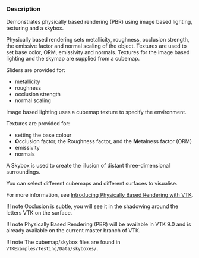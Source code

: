 ### Description

Demonstrates physically based rendering (PBR) using image based lighting, texturing and a skybox.

Physically based rendering sets metallicity, roughness, occlusion strength, the emissive factor and normal scaling of the object. Textures are used to set base color,  ORM, emissivity and normals. Textures for the image based lighting and the skymap are supplied from a cubemap.

Sliders are provided for:

- metallicity
- roughness
- occlusion strength
- normal scaling

Image based lighting uses a cubemap texture to specify the environment.

Textures are provided for:

- setting the base colour
- **O**cclusion factor, the **R**oughness factor, and the **M**etalness factor (ORM)
- emissivity
- normals  

A Skybox is used to create the illusion of distant three-dimensional surroundings.

You can select different cubemaps and different surfaces to visualise.

For more information, see [Introducing Physically Based Rendering with VTK](https://blog.kitware.com/vtk-pbr/).

!!! note
Occlusion is subtle, you will see it in the shadowing around the letters VTK on the surface.

!!! note
Physically Based Rendering (PBR) will be available in VTK 9.0 and is already available on the current master branch of VTK.

!!! note
The cubemap/skybox files are found in `VTKExamples/Testing/Data/skyboxes/`.
